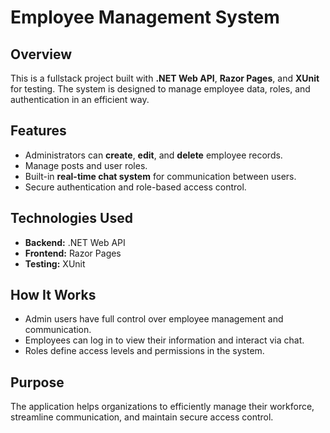 # Employee Management System

## Overview

This is a fullstack project built with **.NET Web API**, **Razor Pages**, and **XUnit** for testing. The system is designed to manage employee data, roles, and authentication in an efficient way.

## Features

- Administrators can **create**, **edit**, and **delete** employee records.
- Manage posts and user roles.
- Built-in **real-time chat system** for communication between users.
- Secure authentication and role-based access control.

## Technologies Used

- **Backend:** .NET Web API
- **Frontend:** Razor Pages
- **Testing:** XUnit

## How It Works

- Admin users have full control over employee management and communication.
- Employees can log in to view their information and interact via chat.
- Roles define access levels and permissions in the system.

## Purpose

The application helps organizations to efficiently manage their workforce, streamline communication, and maintain secure access control.

